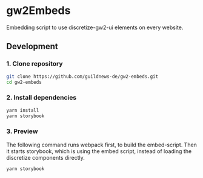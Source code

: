 # gw2Embeds
Embedding script to use discretize-gw2-ui elements on every website.

## Development
### 1. Clone repository

```sh
git clone https://github.com/guildnews-de/gw2-embeds.git
cd gw2-embeds
```

### 2. Install dependencies

```sh
yarn install
yarn storybook
```

### 3. Preview
The following command runs webpack first, to build the embed-script.
Then it starts storybook, which is using the embed script, instead of loading the discretize components directly.

```sh
yarn storybook
```
